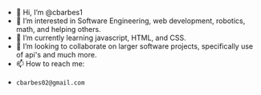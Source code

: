 - 👋 Hi, I’m @cbarbes1
- 👀 I’m interested in Software Engineering, web development, robotics, math, and helping others. 
- 🌱 I’m currently learning javascript, HTML, and CSS.
- 💞️ I’m looking to collaborate on larger software projects, specifically use of api's and much more.
- 📫 How to reach me:
-     cbarbes02@gmail.com
<!---
cbarbes1/cbarbes1 is a ✨ special ✨ repository because its `README.md` (this file) appears on your GitHub profile.
You can click the Preview link to take a look at your changes.
--->
